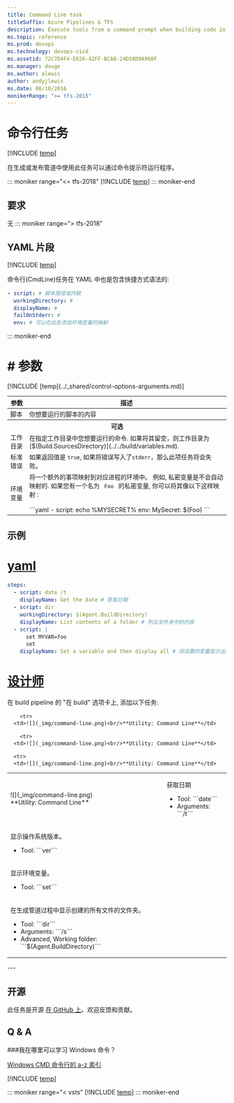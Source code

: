 ```yaml
---
title: Command Line task
titleSuffix: Azure Pipelines & TFS
description: Execute tools from a command prompt when building code in Azure Pipelines and Team Foundation Server (TFS)
ms.topic: reference
ms.prod: devops
ms.technology: devops-cicd
ms.assetid: 72C7D4F4-E626-42FF-BCA8-24D58D9A960F
ms.manager: douge
ms.author: alewis
author: andyjlewis
ms.date: 08/10/2016
monikerRange: ">= tfs-2015"
---
```


# 命令行任务

[!INCLUDE [temp](../../_shared/version-tfs-2015-rtm.md)]

在生成或发布管道中使用此任务可以通过命令提示符运行程序。

::: moniker range="<= tfs-2018"
[!INCLUDE [temp](../../_shared/concept-rename-note.md)]
::: moniker-end

## 要求

无
::: moniker range="> tfs-2018"

## YAML 片段

[!INCLUDE [temp](../_shared/yaml/CmdLineV2.md)]

命令行(CmdLine)任务在 YAML 中也是包含快捷方式语法的:

```yaml
- script: # 脚本路径或内联
  workingDirectory: #
  displayName: #
  failOnStderr: #
  env: # 可以在此处添加环境变量的映射
```

::: moniker-end

# # 参数

<table>
<thead>
<tr>
<th>参数</th>
<th>描述</th>
</tr>
</thead>
<tr>
<td>脚本</td>
<td>你想要运行的脚本的内容</td>
</tr>
<tr>
<th colspan="2">可选</th>
</tr>
<tr>
<td>工作目录</td>
<td>在指定工作目录中您想要运行的命令. 如果将其留空，则工作目录为 [$(Build.SourcesDirectory)](../../build/variables.md).</td>
</tr>
<tr>
<td>标准错误</td>
<td>如果返回值是 <code>true</code>, 如果将错误写入了<code>stderr</code>，那么此项任务将会失败。</td>
</tr>
<tr>
<td>环境变量</td>
<td>将一个额外的事项映射到对应进程的环境中。 例如, 私密变量是不会自动映射的. 如果您有一个名为 <code> Foo </code> 的私密变量, 你可以将其像以下这样映射 :<br/><br/>
```yaml
- script: echo %MYSECRET%
  env:
    MySecret: $(Foo)
```
</td>
</tr>
[!INCLUDE [temp](../_shared/control-options-arguments.md)]
</table>

## 示例

# [yaml](#tab/yaml)

```yaml
steps:
  - script: date /t
    displayName: Get the date # 获取日期
  - script: dir
    workingDirectory: $(Agent.BuildDirectory)
    displayName: List contents of a folder # 列出文件夹中的内容
  - script: |
      set MYVAR=foo
      set
    displayName: Set a variable and then display all # 将设置的变量显示出来
```

# [设计师](#tab/设计师)

在 build pipeline 的 "在 build" 选项卡上, 添加以下任务:<table>

   <tr>
      <td>![](_img/command-line.png)<br/>**Utility: Command Line**
      </td>
<td>
<p>获取日期</p>
<ul>
<li>Tool: ```date```</li>
 <li>Arguments: ```/t```</li>
</ul>
      </td>
</tr>

        <tr>
      <td>![](_img/command-line.png)<br/>**Utility: Command Line**</td>

<td>
<p>显示操作系统版本。</p>
<ul>
<li>Tool: ```ver```</li>
 </ul>
</td>
        </tr>

        <tr>
      <td>![](_img/command-line.png)<br/>**Utility: Command Line**</td>

<td>
<p>显示环境变量。</p>
<ul>
<li>Tool: ```set```</li>
</ul>
</td>
        </tr>

      <tr>
      <td>![](_img/command-line.png)<br/>**Utility: Command Line**</td>

<td>
<p>在生成管道过程中显示创建的所有文件的文件夹。</p>
<ul>
<li>Tool: ```dir```</li>
 <li>Arguments: ```/s```</li>
<li>Advanced, Working folder: ```$(Agent.BuildDirectory)```</li>
</ul>
</td>
        </tr>

</table>---

## 开源

此任务是开源 [在 GitHub 上](https://github.com/Microsoft/vsts-tasks)。欢迎反馈和贡献。

## Q & A

<!-- BEGINSECTION class="md-qanda" -->

###我在哪里可以学习 Windows 命令？

[Windows CMD 命令行的 a-z 索引](http://ss64.com/nt/)

[!INCLUDE [temp](../../_shared/qa-agents.md)]

::: moniker range="< vsts"
[!INCLUDE [temp](../../_shared/qa-versions.md)]
::: moniker-end

<!-- ENDSECTION -->
